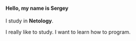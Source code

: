 #### Hello, my name is Sergey
I study in **Netology**. 

I really like to study. I want to learn how to program.
